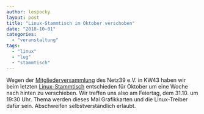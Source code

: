 ```yaml
---
author: lespocky
layout: post
title: "Linux-Stammtisch im Oktober verschoben"
date: "2018-10-01"
categories: 
  - "veranstaltung"
tags: 
  - "linux"
  - "lug"
  - "stammtisch"
---
```


Wegen der [Mitgliederversammlung](http://www.netz39.de/events/event/mitgliederversammlung-2/) des Netz39 e.V. in KW43 haben wir beim letzten [Linux-Stammtisch](http://www.netz39.de/2018/linux-stammtisch-und-linux-user-group-magdeburg/) entschieden für Oktober um eine Woche nach hinten zu verschieben. Wir treffen uns also am Feiertag, dem 31.10. um 19:30 Uhr. Thema werden dieses Mal Grafikkarten und die Linux-Treiber dafür sein. Abschweifen selbstverständlich erlaubt.

